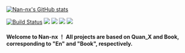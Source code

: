 [![Nan-nx's GitHub stats](https://github-readme-stats.vercel.app/api?username=Nan-nx&show_icons=true&count_private=true&theme=vue)](https://github.com/Nan-nx/En)

[![Build Status](https://github.com/Nan-nx/En/actions/workflows/build.yml/badge.svg)](https://github.com/Nan-nx)
<a href="https://github.com/Nan-nx/Book"><img src='https://img.shields.io/badge/Book-v3.0-purple'/></a>
<a href="https://github.com/Nan-nx/En"><img src='https://img.shields.io/badge/Quan_X-v2.0-red'/></a>
<a href="https://www.v2rayfree.eu.org/post/free-v2ray"><img src='https://img.shields.io/badge/Proxy-v2.0-green'/></a>
<a href="https://t.me/Nan_nx"><img src='https://img.shields.io/badge/By-Nan--nx-blue'/></a>

#### Welcome to Nan-nx ！ All projects are based on Quan_X and Book, corresponding to "En" and "Book", respectively.
